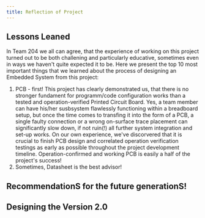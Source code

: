```yaml
---
title: Reflection of Project
---
```


## Lessons Leaned
In Team 204 we all can agree, that the experience of working on this project turned out to be both challening and particularly educative, sometimes even in ways we haven't quite expected it to be. Here we present the top 10 most important things that we learned about the process of designing an Embedded System from this project:
1) PCB - first! This project has clearly demonstrated us, that there is no stronger fundament for programm/code configuration works than a tested and operation-verified Printed Circuit Board. Yes, a team member can have his/her susbsystem flawlessly functioning within a breadboard setup, but once the time comes to transfing it into the form of a PCB, a single faulty connection or a wrong on-surface trace placement can significantly slow down, if not ruin(!) all further system integration and set-up works. On our own experience, we've discorvered that it is crucial to finish PCB design and correlated operation verification testings as early as possible throughout the project development timeline. Operation-confirmed and working PCB is easily a half of the project's success!
2) Sometimes, Datasheet is the best advisor! 

## RecommendationS for the future generationS!

## Designing the Version 2.0
